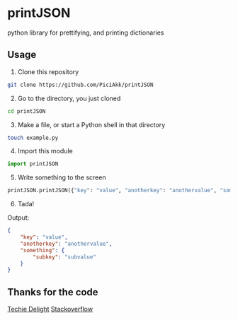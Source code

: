 # printJSON
python library for prettifying, and printing dictionaries

## Usage

1. Clone this repository 
```bash
git clone https://github.com/PiciAkk/printJSON
```
2. Go to the directory, you just cloned
```bash
cd printJSON
```
3. Make a file, or start a Python shell in that directory
```bash
touch example.py
```
4. Import this module
```python
import printJSON
```
5. Write something to the screen
```python
printJSON.printJSON({"key": "value", "anotherkey": "anothervalue", "something": {"subkey": "subvalue"}})
```
6. Tada!

Output: 

```json
{
    "key": "value",
    "anotherkey": "anothervalue",
    "something": {
        "subkey": "subvalue"
    }
}
```

## Thanks for the code

[Techie Delight](https://www.techiedelight.com/pretty-print-json-file-python/)
[Stackoverflow](https://stackoverflow.com/a/40585572/12694869)
